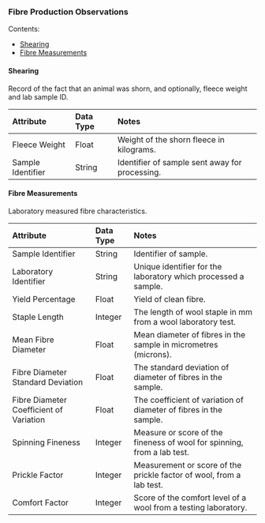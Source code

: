 ### Fibre Production Observations

Contents:
* [Shearing](#Shearing)
* [Fibre Measurements](#Fibre-Measurements)


#### Shearing

Record of the fact that an animal was shorn, and optionally, fleece weight and lab sample ID.

Attribute | Data Type | Notes 
:-------- | :-------- | :----
Fleece Weight | Float | Weight of the shorn fleece in kilograms.
Sample Identifier | String | Identifier of sample sent away for processing.

#### Fibre Measurements

Laboratory measured fibre characteristics.

Attribute | Data Type | Notes 
:-------- | :-------- | :----
Sample Identifier | String | Identifier of sample.
Laboratory Identifier | String | Unique identifier for the laboratory which processed a sample. 
Yield Percentage | Float | Yield of clean fibre.
Staple Length | Integer | The length of wool staple in mm from a wool laboratory test.
Mean Fibre Diameter | Float | Mean diameter of fibres in the sample in micrometres (microns).
Fibre Diameter Standard Deviation | Float | The standard deviation of diameter of fibres in the sample. 
Fibre Diameter Coefficient of Variation | Float | The coefficient of variation of diameter of fibres in the sample.
Spinning Fineness | Integer | Measure or score of the fineness of wool for spinning, from a lab test.
Prickle Factor | Integer | Measurement or score of the prickle factor of wool, from a lab test.
Comfort Factor | Integer | Score of the comfort level of a wool from a testing laboratory.
